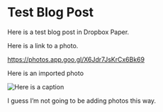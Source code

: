 # Test Blog Post

Here is a test blog post in Dropbox Paper.

Here is a link to a photo.

https://photos.app.goo.gl/X6Jdr7JsKrCx6Bk69


Here is an imported photo

![Here is a caption](https://paper-attachments.dropbox.com/s_1B3FDB2006A422F035EBEA057C62019FABF58B0C83B2BCEE52A82F591C56FF08_1568665245057_IMG_20180106_181304_crop.jpg)




I guess I’m not going to be adding photos this way.


